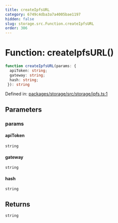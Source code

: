 ```yaml
---
title: createIpfsURL
category: 6749c4dba3a7a4005bae1197
hidden: false
slug: storage.src.Function.createIpfsURL
order: 306
---
```


# Function: createIpfsURL()

```ts
function createIpfsURL(params: {
  apiToken: string;
  gateway: string;
  hash: string;
 }): string
```

Defined in: [packages/storage/src/storage/ipfs.ts:1](https://github.com/zkcloudworker/minatokens-lib/blob/main/packages/storage/src/storage/ipfs.ts#L1)

## Parameters

### params

#### apiToken

`string`

#### gateway

`string`

#### hash

`string`

## Returns

`string`
